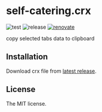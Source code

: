 # self-catering.crx

![test](https://github.com/sasaplus1/self-catering.crx/workflows/test/badge.svg)
![release](https://github.com/sasaplus1/self-catering.crx/workflows/release/badge.svg)
[![renovate](https://badges.renovateapi.com/github/sasaplus1/self-catering.crx)](https://renovatebot.com)

copy selected tabs data to clipboard

## Installation

Download crx file from [latest release](https://github.com/sasaplus1/self-catering.crx/releases/latest).

## License

The MIT license.
